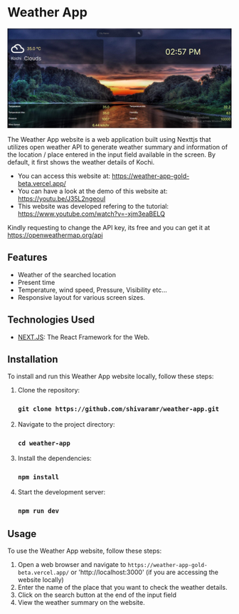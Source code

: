# Weather App
![Weather App Screenshot](/public/weather-app.jpg)

The Weather App website is a web application built using Nexttjs that utilizes open weather API to generate weather summary and information of the location / place entered in the input field available in the screen. By default, it first shows the weather details of Kochi.

- You can access this website at: https://weather-app-gold-beta.vercel.app/
- You can have a look at the demo of this website at: https://youtu.be/J35L2ngeouI
- This website was developed refering to the tutorial: https://www.youtube.com/watch?v=-xjm3eaBELQ

Kindly requesting to change the API key, its free and you can get it at https://openweathermap.org/api

## Features
- Weather of the searched location
- Present time
- Temperature, wind speed, Pressure, Visibility etc...
- Responsive layout for various screen sizes.

## Technologies Used
- [NEXT.JS](https://nextjs.org/): The React Framework for the Web.

## Installation
To install and run this Weather App website locally, follow these steps:
1. Clone the repository:
    ### `git clone https://github.com/shivaramr/weather-app.git`
2. Navigate to the project directory:
    ### `cd weather-app`
3. Install the dependencies:
    ### `npm install`
4. Start the development server:
    ### `npm run dev`

## Usage
To use the Weather App website, follow these steps:
1. Open a web browser and navigate to `https://weather-app-gold-beta.vercel.app/` or 'http://localhost:3000' (if you are accessing the website locally)
2. Enter the name of the place that you want to check the weather details.
3. Click on the search button at the end of the input field
4. View the weather summary on the website.
